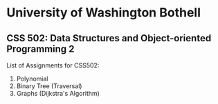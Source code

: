 # University of Washington Bothell
##  CSS 502: Data Structures and Object-oriented Programming 2

List of Assignments for CSS502:

1. Polynomial
2. Binary Tree (Traversal)
3. Graphs (Dijkstra's Algorithm)